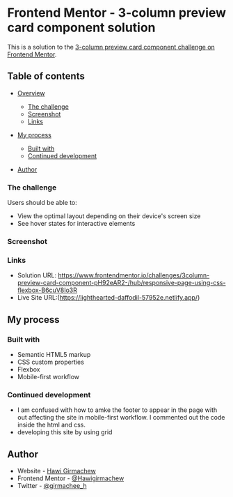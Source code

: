 # Frontend Mentor - 3-column preview card component solution

This is a solution to the [3-column preview card component challenge on Frontend Mentor](https://www.frontendmentor.io/challenges/3column-preview-card-component-pH92eAR2-).

## Table of contents

- [Overview](#overview)
  - [The challenge](#the-challenge)
  - [Screenshot](#screenshot)
  - [Links](#links)
- [My process](#my-process)
  - [Built with](#built-with)
  - [Continued development](#continued-development)
  
- [Author](#author)

### The challenge

Users should be able to:

- View the optimal layout depending on their device's screen size
- See hover states for interactive elements
### Screenshot
### Links

- Solution URL: https://www.frontendmentor.io/challenges/3column-preview-card-component-pH92eAR2-/hub/responsive-page-using-css-flexbox-B6cuV8Io3R
- Live Site URL:(https://lighthearted-daffodil-57952e.netlify.app/)

## My process

### Built with

- Semantic HTML5 markup
- CSS custom properties
- Flexbox
- Mobile-first workflow

### Continued development
- I am confused with how to amke the footer to appear in the page with out affecting the site in mobile-first workflow. I commented out the code inside the html and css.
- developing this site by using grid
## Author

- Website - [Hawi Girmachew]((https://lighthearted-daffodil-57952e.netlify.app/))
- Frontend Mentor - [@Hawigirmachew](https://www.frontendmentor.io/profile/Hawigirmachew)
- Twitter - [@girmachee_h](https://twitter.com/girmachee_h)

